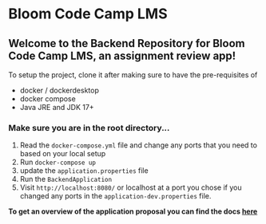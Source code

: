 # Bloom Code Camp LMS

## Welcome to the Backend Repository for Bloom Code Camp LMS, an assignment review app!
To setup the project, clone it after making sure to have the pre-requisites of
- docker / dockerdesktop
- docker compose
- Java JRE and JDK 17+

### Make sure you are in the root directory...
1. Read the `docker-compose.yml` file and change any ports that you need to based on your local setup
2. Run `docker-compose up`
3. update the `application.properties` file
4. Run the `BackendApplication`
5. Visit `http://localhost:8080/` or localhost at a port you chose if you changed any ports in the `application-dev.properties` file.

**To get an overview of the application proposal you can find the docs [here](documents/composition_document.md)**
